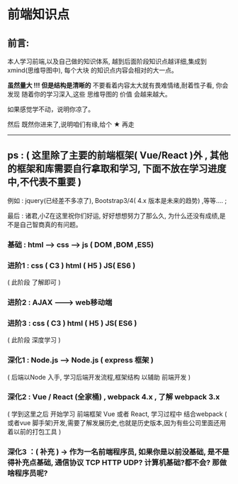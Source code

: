 # 前端知识点

## 前言:

本人学习前端,以及自己做的知识体系, 越到后面阶段知识点越详细,集成到 xmind(思维导图中), 每个大块 的知识点内容会相对的大一点。

**虽然量大 !!! 但是结构是清晰的** 不要看着内容太大就有畏难情绪,耐着性子看, 你会发现 随着你的学习深入,这些 思维导图的 价值 会越来越大。

如果感觉学不动，说明你凉了。

然后 既然你进来了,说明咱们有缘,给个 ★ 再走

---

## ps : ( 这里除了主要的前端框架( Vue/React )外 , 其他的框架和库需要自行拿取和学习, 下面不放在学习进度中,不代表不重要 )

例如 : jquery(已经差不多凉了), Bootstrap3/4( 4.x 版本是未来的趋势)  ,等等.... ; 

最后 : 诸君,小Z在这里祝你们好运, 好好想想努力了那么久, 为什么还没有成绩,是不是自己智商真的有问题。



### 基础 : html --> css -->  js ( DOM ,BOM ,ES5)

### 进阶1 : css  ( C3 )   html ( H5 )    JS(  ES6 ) 

( 此阶段 了解即可 )

### 进阶2 : AJAX  ---> web移动端

### 进阶3 : css  ( C3 )   html ( H5 )    JS(  ES6 ) 

( 此阶段 深度学习 )

### 深化1 : Node.js --> Node.js ( express 框架 )

( 后端以Node 入手, 学习后端开发流程,框架结构 以辅助 前端开发 )

### 深化2 : Vue / React  (全家桶) ,  webpack 4.x , 了解 webpack 3.x

( 学到这里之后 开始学习 前端框架 Vue 或者 React,  学习过程中 结合webpack ( 或者vue 脚手架)开发,需要了解发展历史,也就是历史版本,因为有些公司里面还用着以前的打包工具 )

### 深化3 ：( 补充 ) -> 作为一名前端程序员, 如果你是以前没基础, 是不是得补充点基础, 通信协议 **TCP HTTP UDP**? 计算机基础?都不会? 那做啥程序员呢?



